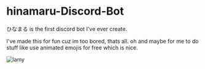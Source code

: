 # hinamaru-Discord-Bot
ひなまる is the first discord bot I've ever create.

I've made this for fun cuz im too bored, thats all. oh and maybe for me to do stuff like use animated emojis for free which is nice. 

![lamy](https://user-images.githubusercontent.com/86002969/142622240-de2cd718-c031-44c1-9b07-a88b770644f2.png)